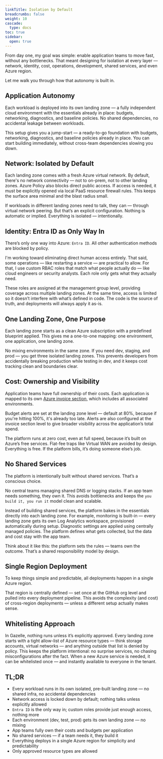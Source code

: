 ```yaml
---
linkTitle: Isolation by Default
breadcrumbs: false
weight: 10
cascade:
  type: docs  
toc: true
sidebar:
  open: true
---
```


From day one, my goal was simple: enable application teams to move fast, without any bottlenecks. That meant designing for isolation at every layer — network, identity, cost, operations, development, shared services, and even Azure region.  

Let me walk you through how that autonomy is built in.

## Application Autonomy

Each workload is deployed into its own landing zone — a fully independent cloud environment with the essentials already in place: budgets, networking, diagnostics, and baseline policies. No shared dependencies, no accidental leakage between workloads.

This setup gives you a jump-start — a ready-to-go foundation with budgets, networking, diagnostics, and baseline policies already in place. You can start building immediately, without cross-team dependencies slowing you down.

## Network: Isolated by Default

Each landing zone comes with a fresh Azure virtual network. By default, there's no network connectivity — not to on-prem, not to other landing zones. Azure Policy also blocks direct public access. If access is needed, it must be explicitly opened via local PaaS resource firewall rules. This keeps the surface area minimal and the blast radius small.

If workloads in different landing zones need to talk, they can — through virtual network peering. But that’s an explicit configuration. Nothing is automatic or implied. Everything is isolated — intentionally.

## Identity: Entra ID as Only Way In

There’s only one way into Azure: `Entra ID`. All other authentication methods are blocked by policy.

I'm working toward eliminating direct human access entirely. That said, some operations — like restarting a service — are practical to allow. For that, I use custom RBAC roles that match what people actually do — like cloud engineers or security analysts. Each role only gets what they actually need.

These roles are assigned at the management group level, providing coverage across multiple landing zones. At the same time, access is limited so it doesn’t interfere with what’s defined in code. The code is the source of truth, and deployments will always apply it as-is.

## One Landing Zone, One Purpose

Each landing zone starts as a clean Azure subscription with a predefined blueprint applied. This gives me a one-to-one mapping: one environment, one application, one landing zone.

No mixing environments in the same zone. If you need dev, staging, and prod — you get three isolated landing zones. This prevents developers from accidentally breaking production while testing in dev, and it keeps cost tracking clean and boundaries clear.

## Cost: Ownership and Visibility

Application teams have full ownership of their costs. Each application is mapped to its own [Azure invoice section](https://learn.microsoft.com/en-us/azure/cost-management-billing/manage/mca-section-invoice), which includes all associated environments.

Budget alerts are set at the landing zone level — default at 80%, because if you're hitting 100%, it's already too late. Alerts are also configured at the invoice section level to give broader visibility across the application’s total spend.

The platform runs at zero cost, even at full speed, because it’s built on Azure’s free services. Flat-fee traps like Virtual WAN are avoided by design. Everything is free. If the platform bills, it’s doing someone else’s job.

## No Shared Services

The platform is intentionally built without shared services. That’s a conscious choice.

No central teams managing shared DNS or logging stacks. If an app team needs something, they own it. This avoids bottlenecks and keeps the `you build it, you run it` model clean and scalable.

Instead of building shared services, the platform bakes in the essentials directly into each landing zone. For example, monitoring is built-in — every landing zone gets its own Log Analytics workspace, provisioned automatically during setup. Diagnostic settings are applied using centrally managed policies. The platform defines what gets collected, but the data and cost stay with the app team.

Think about it like this: the platform sets the rules — teams own the outcome. That’s a shared responsibility model by design.

## Single Region Deployment

To keep things simple and predictable, all deployments happen in a single Azure region.

That region is centrally defined — set once at the GitHub org level and pulled into every deployment pipeline. This avoids the complexity (and cost) of cross-region deployments — unless a different setup actually makes sense.

## Whitelisting Approach

In Gazelle, nothing runs unless it’s explicitly approved. Every landing zone starts with a tight allow-list of Azure resource types — think storage accounts, virtual networks — and anything outside that list is denied by policy. This keeps the platform intentional: no surprise services, no chasing misconfigurations after the fact. When a new Azure service is needed, it can be whitelisted once — and instantly available to everyone in the tenant.

## TL;DR

- Every workload runs in its own isolated, pre-built landing zone — no shared infra, no accidental dependencies
- Network access is locked down by default; nothing talks unless explicitly allowed
- `Entra ID` is the only way in; custom roles provide just enough access, nothing more
- Each environment (dev, test, prod) gets its own landing zone — no mixing
- App teams fully own their costs and budgets per application
- No shared services — if a team needs it, they build it
- Everything deploys in a single Azure region for simplicity and predictability
- Only approved resource types are allowed